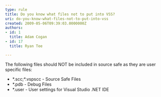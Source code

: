 ```yaml
---
type: rule
title: Do you know what files not to put into VSS?
uri: do-you-know-what-files-not-to-put-into-vss
created: 2009-05-06T09:39:03.0000000Z
authors:
- id: 1
  title: Adam Cogan
- id: 17
  title: Ryan Tee

---
```


The following files should NOT be included in source safe as they are user specific files:

- \*.scc;\*.vspscc - Source Safe Files
- \*.pdb - Debug Files
- \*.user - User settings for Visual Studio .NET IDE
